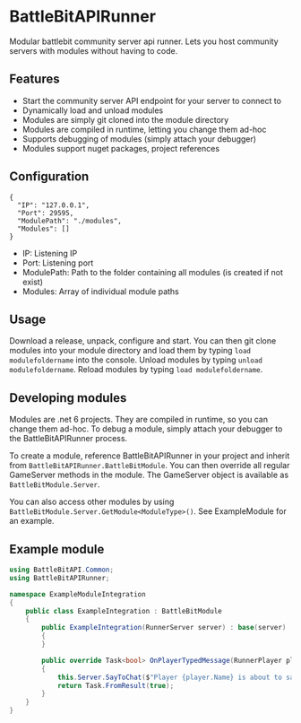 # BattleBitAPIRunner

Modular battlebit community server api runner. Lets you host community servers with modules without having to code.

## Features

- Start the community server API endpoint for your server to connect to
- Dynamically load and unload modules
- Modules are simply git cloned into the module directory
- Modules are compiled in runtime, letting you change them ad-hoc
- Supports debugging of modules (simply attach your debugger)
- Modules support nuget packages, project references

## Configuration

```
{
  "IP": "127.0.0.1",
  "Port": 29595,
  "ModulePath": "./modules",
  "Modules": []
}
```
- IP: Listening IP
- Port: Listening port
- ModulePath: Path to the folder containing all modules (is created if not exist)
- Modules: Array of individual module paths

## Usage

Download a release, unpack, configure and start.
You can then git clone modules into your module directory and load them by typing `load modulefoldername` into the console.
Unload modules by typing `unload modulefoldername`. Reload modules by typing `load modulefoldername`.

## Developing modules

Modules are .net 6 projects. They are compiled in runtime, so you can change them ad-hoc.
To debug a module, simply attach your debugger to the BattleBitAPIRunner process.

To create a module, reference BattleBitAPIRunner in your project and inherit from `BattleBitAPIRunner.BattleBitModule`.
You can then override all regular GameServer methods in the module. The GameServer object is available as `BattleBitModule.Server`.

You can also access other modules by using `BattleBitModule.Server.GetModule<ModuleType>()`. See ExampleModule for an example.

## Example module

```cs
using BattleBitAPI.Common;
using BattleBitAPIRunner;

namespace ExampleModuleIntegration
{
    public class ExampleIntegration : BattleBitModule
    {
        public ExampleIntegration(RunnerServer server) : base(server)
        {
        }

        public override Task<bool> OnPlayerTypedMessage(RunnerPlayer player, ChatChannel channel, string msg)
        {
            this.Server.SayToChat($"Player {player.Name} is about to say something!");
            return Task.FromResult(true);
        }
    }
}
```